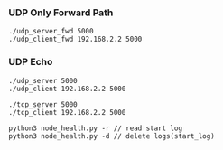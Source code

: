 
### UDP Only Forward Path

```
./udp_server_fwd 5000
./udp_client_fwd 192.168.2.2 5000
```

### UDP Echo
```
./udp_server 5000
./udp_client 192.168.2.2 5000
```

```
./tcp_server 5000
./tcp_client 192.168.2.2 5000

python3 node_health.py -r // read start log
python3 node_health.py -d // delete logs(start_log)
```


